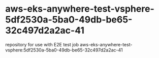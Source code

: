 # aws-eks-anywhere-test-vsphere-5df2530a-5ba0-49db-be65-32c497d2a2ac-41
repository for use with E2E test job aws-eks-anywhere-test-vsphere:5df2530a-5ba0-49db-be65-32c497d2a2ac-41

